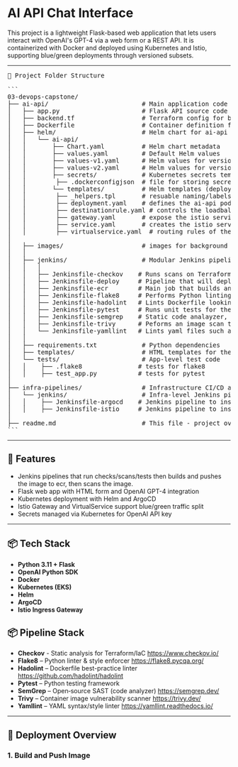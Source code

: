 # AI API Chat Interface

This project is a lightweight Flask-based web application that lets users interact with OpenAI's GPT-4 via a web form or a REST API. It is containerized with Docker and deployed using Kubernetes and Istio, supporting blue/green deployments through versioned subsets.

---

<pre>
📁 Project Folder Structure

```
03-devops-capstone/
├── ai-api/                         # Main application code and related configs
│   ├── app.py                      # Flask API source code
│   ├── backend.tf                  # Terraform config for backend services
│   ├── Dockerfile                  # Container definition for ai-api
│   ├── helm/                       # Helm chart for ai-api deployment
│   │   └── ai-api/
│   │       ├── Chart.yaml          # Helm chart metadata
│   │       ├── values.yaml         # Default Helm values
│   │       ├── values-v1.yaml      # Helm values for version 1
│   │       ├── values-v2.yaml      # Helm values for version 2
│   │       ├── secrets/            # Kubernetes secrets templates
│   │        ├── .dockerconfigjson  # file for storing secret
│   │       └── templates/          # Helm templates (deployment, service, gateway, etc.)
│   │        ├── _helpers.tpl       # resuable naming/labels
│   │        ├── deployment.yaml    # defines the ai-api pods
│   │        ├── destinationrule.yaml # controls the loadbalancing (istio)
│   │        ├── gateway.yaml       # expose the istio service
│   │        ├── service.yaml       # creates the istio service
│   │        ├── virtualservice.yaml  # routing rules of the service v1/v2 (istio)
│
│   ├── images/                     # images for background
│   │
│   ├── jenkins/                    # Modular Jenkins pipelines for code quality and security
│   │   │
│   │   ├── Jenkinsfile-checkov    # Runs scans on Terraform code for misconfigurations and security
│   │   ├── Jenkinsfile-deploy     # Pipeline that will deploy the helm chart. (non-istio)
│   │   ├── Jenkinsfile-ecr        # Main job that builds and pushes the image for the app and initiates pipelines.
│   │   ├── Jenkinsfile-flake8     # Performs Python linting and style checks and tests.
│   │   ├── Jenkinsfile-hadolint   # Lints Dockerfile looking for best-practice violations and general issues.
│   │   ├── Jenkinsfile-pytest     # Runs unit tests for the ai-api server.
│   │   ├── Jenkinsfile-semgrep    # Static code analayzer, used to catch security and logic flaws in python.
│   │   ├── Jenkinsfile-trivy      # Peforms an image scan to detect vulnerabilities in the container image.
│   │   └── Jenkinsfile-yamllint   # Lints yaml files such as the Kubernetes manifests and Helm values.
│   │
│   ├── requirements.txt            # Python dependencies
│   ├── templates/                  # HTML templates for the app
│   └── tests/                      # App-level test code
│   │    ├── .flake8               # tests for flake8
│   │    ├── test_app.py           # tests for pytest
│
├── infra-pipelines/                # Infrastructure CI/CD and deployment logic
│   └── jenkins/                    # Infra-level Jenkins pipelines (ArgoCD, Istio)
│   │    ├── Jenkinsfile-argocd    # Jenkins pipeline to install argoCD to the eks cluster
│   │    ├── Jenkinsfile-istio     # Jenkins pipeline to install istio to the eks cluster
│
├── readme.md                       # This file - project overview, usage, and instructions
```
</pre>

---

## 🧠 Features

- Jenkins pipelines that run checks/scans/tests then builds and pushes the image to ecr, then scans the image.
- Flask web app with HTML form and OpenAI GPT-4 integration
- Kubernetes deployment with Helm and ArgoCD
- Istio Gateway and VirtualService support blue/green traffic split
- Secrets managed via Kubernetes for OpenAI API key

---

## 📦 Tech Stack

- **Python 3.11 + Flask**
- **OpenAI Python SDK**
- **Docker**
- **Kubernetes (EKS)**
- **Helm**
- **ArgoCD**
- **Istio Ingress Gateway**

## 📦 Pipeline Stack

- **Checkov** - Static analysis for Terraform/IaC https://www.checkov.io/
- **Flake8** – Python linter & style enforcer https://flake8.pycqa.org/
- **Hadolint** – Dockerfile best-practice linter https://github.com/hadolint/hadolint
- **Pytest** – Python testing framework
- **SemGrep** – Open‑source SAST (code analyzer) https://semgrep.dev/
- **Trivy** – Container image vulnerability scanner https://trivy.dev/
- **Yamllint**  – YAML syntax/style linter https://yamllint.readthedocs.io/

---

## 🚀 Deployment Overview

### 1. Build and Push Image
